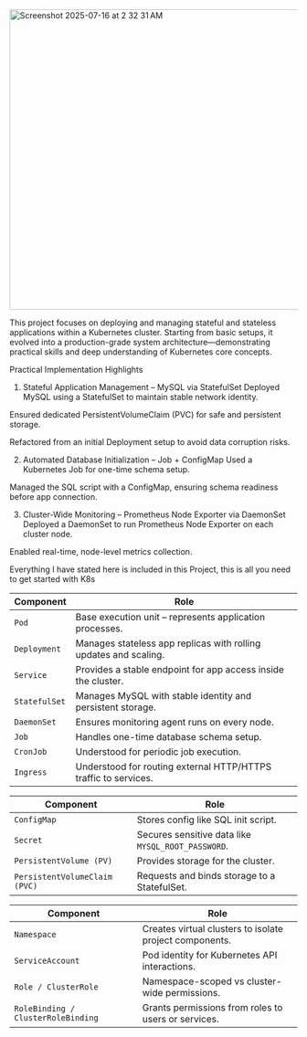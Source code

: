 
<img width="793" height="526" alt="Screenshot 2025-07-16 at 2 32 31 AM" src="https://github.com/user-attachments/assets/43d256af-911b-433f-be0e-4f7910435dd0" />


This project focuses on deploying and managing stateful and stateless applications within a Kubernetes cluster. Starting from basic setups, it evolved into a production-grade system architecture—demonstrating practical skills and deep understanding of Kubernetes core concepts.

Practical Implementation Highlights
1. Stateful Application Management – MySQL via StatefulSet
Deployed MySQL using a StatefulSet to maintain stable network identity.

Ensured dedicated PersistentVolumeClaim (PVC) for safe and persistent storage.

Refactored from an initial Deployment setup to avoid data corruption risks.

2. Automated Database Initialization – Job + ConfigMap
Used a Kubernetes Job for one-time schema setup.

Managed the SQL script with a ConfigMap, ensuring schema readiness before app connection.

3. Cluster-Wide Monitoring – Prometheus Node Exporter via DaemonSet
Deployed a DaemonSet to run Prometheus Node Exporter on each cluster node.

Enabled real-time, node-level metrics collection.

Everything I have stated here is included in this Project, this is all you need to get started with K8s

| Component     | Role                                                             |
| ------------- | ---------------------------------------------------------------- |
| `Pod`         | Base execution unit – represents application processes.          |
| `Deployment`  | Manages stateless app replicas with rolling updates and scaling. |
| `Service`     | Provides a stable endpoint for app access inside the cluster.    |
| `StatefulSet` | Manages MySQL with stable identity and persistent storage.       |
| `DaemonSet`   | Ensures monitoring agent runs on every node.                     |
| `Job`         | Handles one-time database schema setup.                          |
| `CronJob`     | Understood for periodic job execution.                           |
| `Ingress`     | Understood for routing external HTTP/HTTPS traffic to services.  |

| Component                     | Role                                               |
| ----------------------------- | -------------------------------------------------- |
| `ConfigMap`                   | Stores config like SQL init script.                |
| `Secret`                      | Secures sensitive data like `MYSQL_ROOT_PASSWORD`. |
| `PersistentVolume (PV)`       | Provides storage for the cluster.                  |
| `PersistentVolumeClaim (PVC)` | Requests and binds storage to a StatefulSet.       |

| Component                          | Role                                                    |
| ---------------------------------- | ------------------------------------------------------- |
| `Namespace`                        | Creates virtual clusters to isolate project components. |
| `ServiceAccount`                   | Pod identity for Kubernetes API interactions.           |
| `Role / ClusterRole`               | Namespace-scoped vs cluster-wide permissions.           |
| `RoleBinding / ClusterRoleBinding` | Grants permissions from roles to users or services.     |
